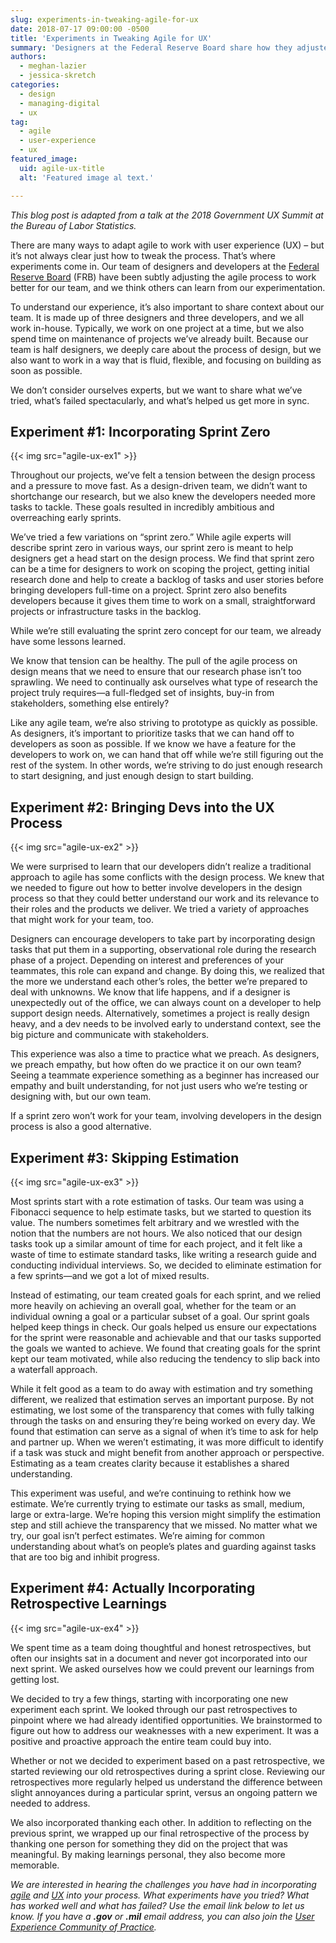 ```yaml
---
slug: experiments-in-tweaking-agile-for-ux
date: 2018-07-17 09:00:00 -0500
title: 'Experiments in Tweaking Agile for UX'
summary: 'Designers at the Federal Reserve Board share how they adjusted the agile process to work better for their team&#46;'
authors:
  - meghan-lazier
  - jessica-skretch
categories:
  - design
  - managing-digital
  - ux
tag:
  - agile
  - user-experience
  - ux
featured_image:
  uid: agile-ux-title
  alt: 'Featured image al text.'

---
```


_This blog post is adapted from a talk at the 2018 Government UX Summit at the Bureau of Labor Statistics._

There are many ways to adapt agile to work with user experience (UX) – but it’s not always clear just how to tweak the process. That’s where experiments come in. Our team of designers and developers at the [Federal Reserve Board](https://www.federalreserve.gov/) (FRB) have been subtly adjusting the agile process to work better for our team, and we think others can learn from our experimentation.

To understand our experience, it’s also important to share context about our team. It is made up of three designers and three developers, and we all work in-house. Typically, we work on one project at a time, but we also spend time on maintenance of projects we’ve already built. Because our team is half designers, we deeply care about the process of design, but we also want to work in a way that is fluid, flexible, and focusing on building as soon as possible.

We don’t consider ourselves experts, but we want to share what we’ve tried, what’s failed spectacularly, and what’s helped us get more in sync.

## Experiment #1: Incorporating Sprint Zero

{{< img src="agile-ux-ex1" >}}

Throughout our projects, we’ve felt a tension between the design process and a pressure to move fast. As a design-driven team, we didn’t want to shortchange our research, but we also knew the developers needed more tasks to tackle. These goals resulted in incredibly ambitious and overreaching early sprints.

We’ve tried a few variations on “sprint zero.” While agile experts will describe sprint zero in various ways, our sprint zero is meant to help designers get a head start on the design process. We find that sprint zero can be a time for designers to work on scoping the project, getting initial research done and help to create a backlog of tasks and user stories before bringing developers full-time on a project. Sprint zero also benefits developers because it gives them time to work on a small, straightforward projects or infrastructure tasks in the backlog.

While we’re still evaluating the sprint zero concept for our team, we already have some lessons learned.

We know that tension can be healthy. The pull of the agile process on design means that we need to ensure that our research phase isn’t too sprawling. We need to continually ask ourselves what type of research the project truly requires—a full-fledged set of insights, buy-in from stakeholders, something else entirely?

Like any agile team, we’re also striving to prototype as quickly as possible. As designers, it’s important to prioritize tasks that we can hand off to developers as soon as possible. If we know we have a feature for the developers to work on, we can hand that off while we’re still figuring out the rest of the system. In other words, we’re striving to do just enough research to start designing, and just enough design to start building.

## Experiment #2: Bringing Devs into the UX Process

{{< img src="agile-ux-ex2" >}}

We were surprised to learn that our developers didn’t realize a traditional approach to agile has some conflicts with the design process. We knew that we needed to figure out how to better involve developers in the design process so that they could better understand our work and its relevance to their roles and the products we deliver. We tried a variety of approaches that might work for your team, too.

Designers can encourage developers to take part by incorporating design tasks that put them in a supporting, observational role during the research phase of a project. Depending on interest and preferences of your teammates, this role can expand and change. By doing this, we realized that the more we understand each other’s roles, the better we’re prepared to deal with unknowns. We know that life happens, and if a designer is unexpectedly out of the office, we can always count on a developer to help support design needs. Alternatively, sometimes a project is really design heavy, and a dev needs to be involved early to understand context, see the big picture and communicate with stakeholders.

This experience was also a time to practice what we preach. As designers, we preach empathy, but how often do we practice it on our own team? Seeing a teammate experience something as a beginner has increased our empathy and built understanding, for not just users who we’re testing or designing with, but our own team.

If a sprint zero won’t work for your team, involving developers in the design process is also a good alternative.

## Experiment #3: Skipping Estimation

{{< img src="agile-ux-ex3" >}}

Most sprints start with a rote estimation of tasks. Our team was using a Fibonacci sequence to help estimate tasks, but we started to question its value. The numbers sometimes felt arbitrary and we wrestled with the notion that the numbers are not hours. We also noticed that our design tasks took up a similar amount of time for each project, and it felt like a waste of time to estimate standard tasks, like writing a research guide and conducting individual interviews.  So, we decided to eliminate estimation for a few sprints&mdash;and we got a lot of mixed results.

Instead of estimating, our team created goals for each sprint, and we relied more heavily on achieving an overall goal, whether for the team or an individual owning a goal or a particular subset of a goal.  Our sprint goals helped keep things in check. Our goals helped us ensure our expectations for the sprint were reasonable and achievable and that our tasks supported the goals we wanted to achieve.  We found that creating goals for the sprint kept our team motivated, while also reducing the tendency to slip back into a waterfall approach.

While it felt good as a team to do away with estimation and try something different, we realized that estimation serves an important purpose. By not estimating, we lost some of the transparency that comes with fully talking through the tasks on and ensuring they’re being worked on every day.  We found that estimation can serve as a signal of when it’s time to ask for help and partner up. When we weren’t estimating, it was more difficult to identify if a task was stuck and might benefit from another approach or perspective. Estimating as a team creates clarity because it establishes a shared understanding.

This experiment was useful, and we’re continuing to rethink how we estimate. We’re currently trying to estimate our tasks as small, medium, large or extra-large. We’re hoping this version might simplify the estimation step and still achieve the transparency that we missed. No matter what we try, our goal isn’t perfect estimates. We’re aiming for common understanding about what’s on people’s plates and guarding against tasks that are too big and inhibit progress.

## Experiment #4: Actually Incorporating Retrospective Learnings

{{< img src="agile-ux-ex4" >}}

We spent time as a team doing thoughtful and honest retrospectives, but often our insights sat in a document and never got incorporated into our next sprint. We asked ourselves how we could prevent our learnings from getting lost.

We decided to try a few things, starting with incorporating one new experiment each sprint. We looked through our past retrospectives to pinpoint where we had already identified opportunities. We brainstormed to figure out how to address our weaknesses with a new experiment. It was a positive and proactive approach the entire team could buy into.

Whether or not we decided to experiment based on a past retrospective, we started reviewing our old retrospectives during a sprint close. Reviewing our retrospectives more regularly helped us understand the difference between slight annoyances during a particular sprint, versus an ongoing pattern we needed to address.

We also incorporated thanking each other. In addition to reflecting on the previous sprint, we wrapped up our final retrospective of the process by thanking one person for something they did on the project that was meaningful. By making learnings personal, they also become more memorable.

_We are interested in hearing the challenges you have had in incorporating [agile](https://digital.gov/tag/agile/) and [UX](https://digital.gov/categories/ux/) into your process. What experiments have you tried? What has worked well and what has failed? Use the email link below to let us know. If you have a **.gov** or **.mil** email address, you can also join the [User Experience Community of Practice](https://digital.gov/communities/user-experience/)._

